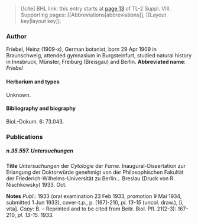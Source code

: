 > [!cite] BHL link: this entry starts at [page 13](https://www.biodiversitylibrary.org/page/33258513) of TL-2 Suppl. VIII.
> Supporting pages: [[Abbreviations|abbreviations]], [[Layout key|layout key]].

### Author

Friebel, Heinz (1909-x), German botanist, born 29 Apr 1909 in Braunschweig, attended gymnasium in Burgsteinfurt, studied natural history in Innsbruck, Münster, Freiburg (Breisgau) and Berlin. 
**Abbreviated name**: *Friebel*

#### Herbarium and types

Unknown.

#### Bibliography and biography

Biol.-Dokum. 6: 73.043.

### Publications

##### n.35.557. Untersuchungen

**Title**
*Untersuchungen* der *Cytologie* der *Farne*. Inaugural-Dissertation zur Erlangung der Doktorwürde genehmigt von der Philosophischen Fakultät der Friederich-Wilhelms-Universität zu Berlin... Breslau (Druck von R. Nischkowsky) 1933. Oct.

**Notes**
*Publ*.: 1933 (oral examination 23 Feb 1933, promotion 9 Mai 1934, submitted 1 Jun 1933), cover-t.p., p. \[167\]-210, *pl. 13-15* (uncol. draw.), \[i, vita\]. *Copy*: B. – Reprinted and to be cited from Beitr. Biol. Pfl. 21(2-3): 167-210, *pl. 13-15.* 1933.


